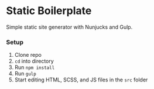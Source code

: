 # Static Boilerplate
Simple static site generator with Nunjucks and Gulp. 

### Setup
1. Clone repo
2. `cd` into directory
3. Run `npm install`
4. Run `gulp`
5. Start editing HTML, SCSS, and JS files in the `src` folder